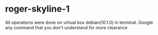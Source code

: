 # roger-skyline-1

All operations were done on virtual box debian(10.1.0) in terminal. Google any command that you don't understand for more clearance
